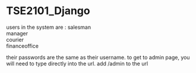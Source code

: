 # TSE2101_Django

users in the system are :
salesman <br>
manager <br>
courier <br>
financeoffice <br>

their passwords are the same as their username. to get to admin page, you will need to type directly into the url.
add /admin to the url
